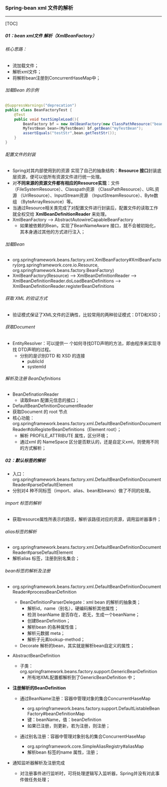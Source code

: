 ### Spring-bean xml 文件的解析

------

[TOC]

##### 01：bean xml文件 解析（XmlBeanFactory）

###### 核心思路：

- 流加载文件；
- 解析xml文件；
- 将解析bean注册到ConcurrentHaseMap中；

###### 加载Bean 的示例

```java
@SuppressWarnings("deprecation")
public class BeanFactoryTest {
    @Test
    public void testSimpleLoad(){
        BeanFactory bf = new XmlBeanFactory(new ClassPathResource("beanFactoryTest.xml"));
        MyTestBean bean=(MyTestBean) bf.getBean("myTestBean");
        assertEquals("testStr",bean.getTestStr());
    }
}
```

###### 配置文件的封装

- Spring对其内部使用到的资源 实现了自己的抽象结构：**Resource 接口**封装底层资源，便可以低所有资源文件进行统一处理。
- 对**不同来源的资源文件都有相应的Resource实现**：文件（FileSystemResource）、Classpath资源 （ClassPathResource）、URL资源 （UrlResource）、InputStream资源 （InputStreamResource）、Byte数组 （ByteArrayResource）等。
- 当通过Resource相关类完成了对配置文件进行封装后，配置文件的读取工作就全权交给 **XmlBeanDefinitionReader** 来处理。
- XmlBeanFactory —> AbstractAutowireCapableBeanFactory
  - 如果被依赖的Bean，实现了BeanNameAware 接口，就不会被初始化，其本身通过其他的方式进行注入；

###### 加载Bean

- org.springframework.beans.factory.xml.XmlBeanFactory#XmlBeanFactory(org.springframework.core.io.Resource, org.springframework.beans.factory.BeanFactory)
- XmlBeanFactory(Resource)  —> XmlBeanDefinitionReader —> XmlBeanDefinitionReader.doLoadBeanDefinitions —> XmlBeanDefinitionReader.registerBeanDefinitions

###### 获取 XML 的验证方式

- 验证模式保证了XML文件的正确性，比较常用的两种验证模式：DTD和XSD；

###### 获取Document

- EntityResolver：可以提供一 个如何寻找DTD声明的方法，即由程序来实现寻找 DTD声明的过程。
  - 分别的是识别DTD 和 XSD 的连接
    - publicId
    - systemId


###### 解析及注册 BeanDefinitions

- BeanDefinationReader
  - 读取Bean 配置元信息的接口；
- DefaultBeanDefinitionDocumentReader
- 获取Document  的 root 节点
- 核心功能：org.springframework.beans.factory.xml.DefaultBeanDefinitionDocumentReader#doRegisterBeanDefinitions（Element root）；
  - 解析 PROFILE_ATTRIBUTE 属性，区分环境；
  - 通过xml 的 NameSpace 区分是否默认的，还是自定义xml，则使用不同的方式解析；

##### 02：默认标签的解析

- 入口：org.springframework.beans.factory.xml.DefaultBeanDefinitionDocumentReader#parseDefaultElement
- 分别对4 种不同标签（import、alias、bean和beans）做了不同的处理。

###### import 标签的解析

- 获取resource属性所表示的路径，解析该路径对应的资源，调用监听器事件；

###### alias标签的解析

- org.springframework.beans.factory.xml.DefaultBeanDefinitionDocumentReader#parseDefaultElement
- 解析alias 标签，注册到别名集合；

###### bean标签的解析及注册

- org.springframework.beans.factory.xml.DefaultBeanDefinitionDocumentReader#processBeanDefinition
  - BeanDefinitionParserDelegate：xml bean 的解析的抽象类；
    - 解析id，name（别名），硬编码解析其他属性；
    - 检测 beanName 是否存在，若无，生成一个beanName；
    - 创建BeanDefinition；
    - 解析bean 的各种属性值；
    - 解析元数据 meta；
    - 解析子元素lookup-method；
  - Decorate 解析的bean，其实就是解析bean自定义的属性；
- AbstractBeanDefinition 
  - 子类：org.springframework.beans.factory.support.GenericBeanDefinition
    - 所有地XML配置都解析到了GenericBeanDefinition 中；

- **注册解析的BeanDefinition**
  - 通过BeanName注册：容器中管理对象的集合ConcurrentHaseMap
    - org.springframework.beans.factory.support.DefaultListableBeanFactory#beanDefinitionMap
    - 键：beanName，值：beanDefinition
    - 如果已注册，则更新，若为注册，则注册；

  - 通过别名注册：容器中管理对象别名的集合ConcurrentHaseMap
    - org.springframework.core.SimpleAliasRegistry#aliasMap
    - 解析bean 标签的name 属性，注册；

- 通知监听器解析及注册完成
  - 对注册事件进行监听时，可将处理逻辑写入监听器，Spring并没有对此事件做任务处理；








